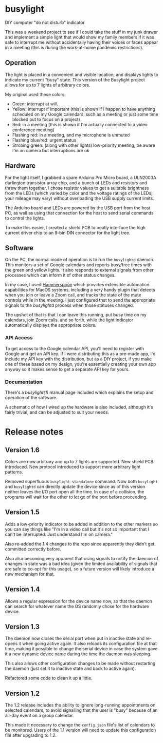 # busylight
DIY computer "do not disturb" indicator

This was a weekend project to see if I could take the stuff in my junk drawer and implement a simple light that would show my family members if it was safe to interrupt me without accidentally having their voices or faces appear in a meeting (this is during the work-at-home pandemic restrictions).

## Operation
The light is placed in a convenient and visible location, and displays lights to indicate my current "busy" state.
This version of the Busylight project allows for up to 7 lights of arbitrary colors.

My original used these colors:
* Green: interrupt at will.
* Yellow: interrupt if important (this is shown if I happen to have anything scheduled on my Google calendars, such as a meeting or just some time blocked out to focus on a project)
* Red: in a meeting (this is shown if I'm actually connected to a video conference meeting)
* Flashing red: in a meeting, and my microphone is unmuted
* Flashing blue/red: urgent status
* Strobing green: (along with other lights) low-priority meeting, be aware I'm on camera but interruptions are ok


## Hardware
For the light itself, I grabbed a spare Arduino Pro Micro board, a ULN2003A darlington transistor array chip, and a bunch of LEDs and resistors and threw them together.
I chose resistor values to get a suitable brightness from the LEDs (which varied by color and the voltage ratings of the LEDs; your mileage may vary) without overloading
the USB supply current limits.

The Arduino board and LEDs are powered by the USB port from the host PC, as well as using that connection for the host to send serial commands to control the lights.

To make this easier, I created a shield PCB to neatly interface the high current driver chip to an 8-bin DIN connector for the light tree.

## Software
On the PC, the normal mode of operation is to run the `busylightd` daemon. This monitors a set of Google calendars and reports busy/free times with the green and yellow
lights. It also responds to external signals from other processes which can inform it of other status changes.

In my case, I used [Hammerspoon](https://www.hammerspoon.org) which provides extensible automation capabilities for MacOS systems, including a very handy plugin that detects
when you join or leave a Zoom call, and tracks the state of the mute controls while in the meeting. I just configured that to send the appropriate signals to the
*busylightd* process when those statuses changed.

The upshot of that is that I can leave this running, put busy time on my calendars, join Zoom calls, and so forth, while the light indicator automatically displays
the appropriate colors.

### API Access
To get access to the Google calendar API, you'll need to register with Google and get an API key. If I were distributing this as a pre-made app, I'd include my API key
with the distribution, but as a DIY project, if you make one of these based on my design, you're essentially creating your own app anyway so it makes sense to get a
separate API key for yours.

### Documentation
There's a *busylight(1)* manual page included which explains the setup and operation of the software.

A schematic of how I wired up the hardware is also included, although it's fairly trivial, and can be adjusted to suit your needs.

# Release notes
## Version 1.6
Colors are now arbitrary and up to 7 lights are supported. New shield PCB introduced.
New protocol introduced to support more arbitrary light patterns.

Removed superfluous `busylight-standalone` command. Now both `busylight` and `busylightd` can
directly update the device since as of this version neither leaves the I/O
port open all the time. In case of a collision, the programs will wait for the other to
let go of the port before proceeding.

## Version 1.5
Adds a low-priority indicator to be added in addition to the other
markers so you can say things like "I'm in a video call but it's not
so important that I can't be interrupted. Just understand I'm on camera."

Also re-added the 1.4 changes to the repo since apparently they didn't get
committed correctly before.

Also also becoming very apparent that using signals to notify the daemon
of changes in state was a bad idea (given the limited availability of
signals that are safe to co-opt for this usage), so a future version will 
likely introduce a new mechanism for that.

## Version 1.4
Allows a regular expression for the device name now, so that the daemon
can search for whatever name the OS randomly chose for the hardware device.

## Version 1.3
The daemon now closes the serial port when put in inactive state and
re-opens it when going active again. It also reloads its configuration
file at that time, making it possible to change the serial device in case
the system gave it a new dynamic device name during the time the daemon
was sleeping.

This also allows other configuration changes to be made  without restarting
the daemon (just set it to inactive state and back to active again).

Refactored some code to clean it up a little. 

## Version 1.2
The 1.2 release includes the ability to ignore long-running appointments on selected calendars, to avoid
signalling that the user is "busy" because of an all-day event on a group calendar.

This made it necessary to change the `config.json` file's list of calendars to be monitored. Users of the 1.1 version will need to 
update this configuration file after upgrading to 1.2.
